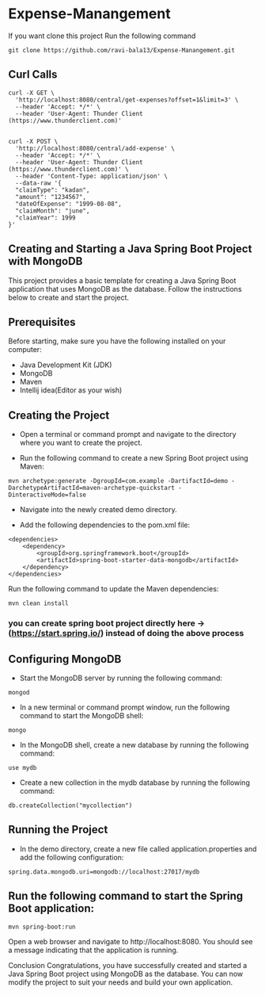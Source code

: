# Expense-Manangement
If you want clone this project Run the following command

```
git clone https://github.com/ravi-bala13/Expense-Manangement.git
```

## Curl Calls
```
curl -X GET \
  'http://localhost:8080/central/get-expenses?offset=1&limit=3' \
  --header 'Accept: */*' \
  --header 'User-Agent: Thunder Client (https://www.thunderclient.com)'
  
```
```
curl -X POST \
  'http://localhost:8080/central/add-expense' \
  --header 'Accept: */*' \
  --header 'User-Agent: Thunder Client (https://www.thunderclient.com)' \
  --header 'Content-Type: application/json' \
  --data-raw '{
  "claimType": "kadan",
  "amount": "1234567",
  "dateOfExpense": "1999-08-08",
  "claimMonth": "june",
  "claimYear": 1999
}'

```

## Creating and Starting a Java Spring Boot Project with MongoDB
This project provides a basic template for creating a Java Spring Boot application that uses MongoDB as the database. Follow the instructions below to create and start the project.

## Prerequisites
Before starting, make sure you have the following installed on your computer:

* Java Development Kit (JDK)
* MongoDB
* Maven
* Intellij idea(Editor as your wish)

## Creating the Project
* Open a terminal or command prompt and navigate to the directory where you want to create the project.

* Run the following command to create a new Spring Boot project using Maven:
```
mvn archetype:generate -DgroupId=com.example -DartifactId=demo -DarchetypeArtifactId=maven-archetype-quickstart -DinteractiveMode=false
```

* Navigate into the newly created demo directory.

* Add the following dependencies to the pom.xml file:
```
<dependencies>
    <dependency>
        <groupId>org.springframework.boot</groupId>
        <artifactId>spring-boot-starter-data-mongodb</artifactId>
    </dependency>
</dependencies>
```
Run the following command to update the Maven dependencies:

```
mvn clean install
```
### you can create spring boot project directly here -> (https://start.spring.io/) instead of doing the above process

## Configuring MongoDB
* Start the MongoDB server by running the following command:

```
mongod
```

* In a new terminal or command prompt window, run the following command to start the MongoDB shell:

```
mongo
```

* In the MongoDB shell, create a new database by running the following command:

```
use mydb
```

* Create a new collection in the mydb database by running the following command:

```
db.createCollection("mycollection")
```

## Running the Project
* In the demo directory, create a new file called application.properties and add the following configuration:

```
spring.data.mongodb.uri=mongodb://localhost:27017/mydb
```

## Run the following command to start the Spring Boot application:

```
mvn spring-boot:run
```

Open a web browser and navigate to http://localhost:8080. You should see a message indicating that the application is running.

Conclusion
Congratulations, you have successfully created and started a Java Spring Boot project using MongoDB as the database. You can now modify the project to suit your needs and build your own application.
